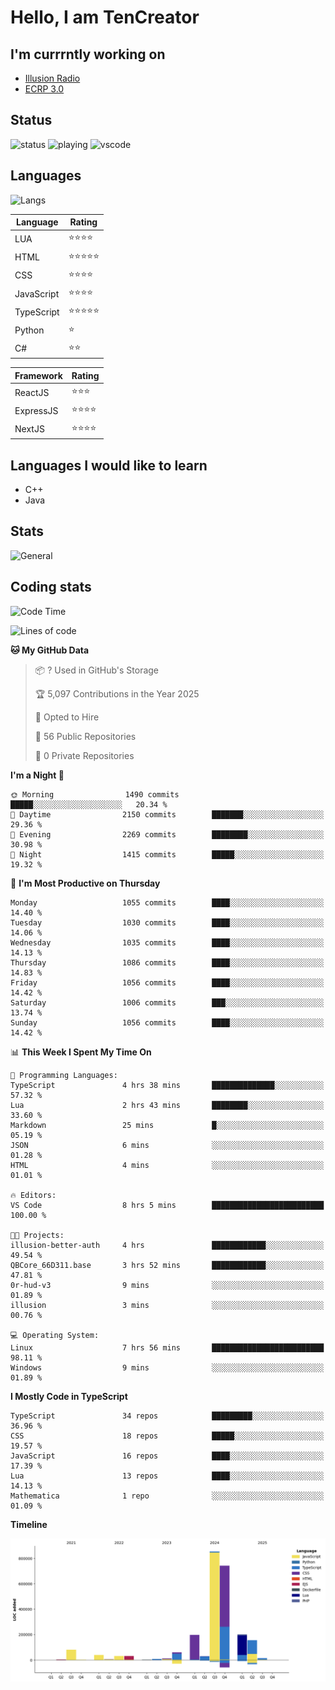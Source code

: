 # Hello, I am TenCreator

## I'm currrntly working on
- [Illusion Radio](https://illusionradio.co.uk/)
- [ECRP 3.0](http://github.com/Emerald-Coast-Roleplay/)

## Status
![status](https://api.statusbadges.me/badge/status/518334475038359555?simple=true&style=for-the-badge)
![playing](https://api.statusbadges.me/badge/playing/518334475038359555?style=for-the-badge)
![vscode](https://api.statusbadges.me/badge/vscode/518334475038359555?style=for-the-badge)

## Languages
![Langs](https://github-readme-stats.vercel.app/api/top-langs/?username=tencreator&layout=compact&theme=radical)


|Language|Rating|
|--------|------|
|LUA|⭐️⭐️⭐️⭐️|
|HTML|⭐️⭐️⭐️⭐️⭐️|
|CSS|⭐️⭐️⭐️⭐️|
|JavaScript|⭐️⭐️⭐️⭐️|
|TypeScript|⭐️⭐️⭐️⭐️⭐️|
|Python|⭐️|
|C#|⭐️⭐️ |

|Framework|Rating|
|--------|------|
|ReactJS|⭐️⭐️⭐|
|ExpressJS|⭐️⭐️⭐️⭐️|
|NextJS|⭐️⭐️⭐⭐️|

## Languages I would like to learn
- C++
- Java

## Stats
![General](https://github-readme-stats.vercel.app/api?username=tencreator&show_icons=true&theme=radical)

## Coding stats

<!--START_SECTION:waka-->
![Code Time](http://img.shields.io/badge/Code%20Time-674%20hrs%205%20mins-blue)

![Lines of code](https://img.shields.io/badge/From%20Hello%20World%20I%27ve%20Written-2.5%20million%20lines%20of%20code-blue)

**🐱 My GitHub Data** 

> 📦 ? Used in GitHub's Storage 
 > 
> 🏆 5,097 Contributions in the Year 2025
 > 
> 💼 Opted to Hire
 > 
> 📜 56 Public Repositories 
 > 
> 🔑 0 Private Repositories 
 > 
**I'm a Night 🦉** 

```text
🌞 Morning                1490 commits        █████░░░░░░░░░░░░░░░░░░░░   20.34 % 
🌆 Daytime                2150 commits        ███████░░░░░░░░░░░░░░░░░░   29.36 % 
🌃 Evening                2269 commits        ████████░░░░░░░░░░░░░░░░░   30.98 % 
🌙 Night                  1415 commits        █████░░░░░░░░░░░░░░░░░░░░   19.32 % 
```
📅 **I'm Most Productive on Thursday** 

```text
Monday                   1055 commits        ████░░░░░░░░░░░░░░░░░░░░░   14.40 % 
Tuesday                  1030 commits        ████░░░░░░░░░░░░░░░░░░░░░   14.06 % 
Wednesday                1035 commits        ████░░░░░░░░░░░░░░░░░░░░░   14.13 % 
Thursday                 1086 commits        ████░░░░░░░░░░░░░░░░░░░░░   14.83 % 
Friday                   1056 commits        ████░░░░░░░░░░░░░░░░░░░░░   14.42 % 
Saturday                 1006 commits        ███░░░░░░░░░░░░░░░░░░░░░░   13.74 % 
Sunday                   1056 commits        ████░░░░░░░░░░░░░░░░░░░░░   14.42 % 
```


📊 **This Week I Spent My Time On** 

```text
💬 Programming Languages: 
TypeScript               4 hrs 38 mins       ██████████████░░░░░░░░░░░   57.32 % 
Lua                      2 hrs 43 mins       ████████░░░░░░░░░░░░░░░░░   33.60 % 
Markdown                 25 mins             █░░░░░░░░░░░░░░░░░░░░░░░░   05.19 % 
JSON                     6 mins              ░░░░░░░░░░░░░░░░░░░░░░░░░   01.28 % 
HTML                     4 mins              ░░░░░░░░░░░░░░░░░░░░░░░░░   01.01 % 

🔥 Editors: 
VS Code                  8 hrs 5 mins        █████████████████████████   100.00 % 

🐱‍💻 Projects: 
illusion-better-auth     4 hrs               ████████████░░░░░░░░░░░░░   49.54 % 
QBCore_66D311.base       3 hrs 52 mins       ████████████░░░░░░░░░░░░░   47.81 % 
0r-hud-v3                9 mins              ░░░░░░░░░░░░░░░░░░░░░░░░░   01.89 % 
illusion                 3 mins              ░░░░░░░░░░░░░░░░░░░░░░░░░   00.76 % 

💻 Operating System: 
Linux                    7 hrs 56 mins       █████████████████████████   98.11 % 
Windows                  9 mins              ░░░░░░░░░░░░░░░░░░░░░░░░░   01.89 % 
```

**I Mostly Code in TypeScript** 

```text
TypeScript               34 repos            █████████░░░░░░░░░░░░░░░░   36.96 % 
CSS                      18 repos            █████░░░░░░░░░░░░░░░░░░░░   19.57 % 
JavaScript               16 repos            ████░░░░░░░░░░░░░░░░░░░░░   17.39 % 
Lua                      13 repos            ████░░░░░░░░░░░░░░░░░░░░░   14.13 % 
Mathematica              1 repo              ░░░░░░░░░░░░░░░░░░░░░░░░░   01.09 % 
```



**Timeline**

![Lines of Code chart](https://raw.githubusercontent.com/tencreator/tencreator/main/assets/bar_graph.png)


<!--END_SECTION:waka-->
